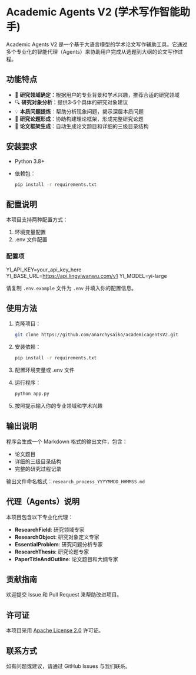 # Academic Agents V2 (学术写作智能助手)

Academic Agents V2 是一个基于大语言模型的学术论文写作辅助工具。它通过多个专业化的智能代理（Agents）来协助用户完成从选题到大纲的论文写作过程。

## 功能特点

- 🎯 **研究领域确定**：根据用户的专业背景和学术兴趣，推荐合适的研究领域
- 🔍 **研究对象分析**：提供3-5个具体的研究对象建议
- 💡 **本质问题提炼**：帮助分析现象问题，揭示深层本质问题
- 📝 **研究论题形成**：协助构建理论框架，形成完整研究论题
- 📑 **论文框架生成**：自动生成论文题目和详细的三级目录结构

## 安装要求

- Python 3.8+
- 依赖包：

  ```bash
  pip install -r requirements.txt
  ```

## 配置说明

本项目支持两种配置方式：

1. 环境变量配置
2. .env 文件配置

### 配置项

YI_API_KEY=your_api_key_here
YI_BASE_URL=<https://api.lingyiwanwu.com/v1>
YI_MODEL=yi-large

请复制 `.env.example` 文件为 `.env` 并填入你的配置信息。

## 使用方法

1. 克隆项目：

   ```bash
   git clone https://github.com/anarchysaiko/academicagentsV2.git
   ```

2. 安装依赖：

   ```bash
   pip install -r requirements.txt
   ```

3. 配置环境变量或 .env 文件

4. 运行程序：

   ```bash
   python app.py
   ```

5. 按照提示输入你的专业领域和学术兴趣

## 输出说明

程序会生成一个 Markdown 格式的输出文件，包含：

- 论文题目
- 详细的三级目录结构
- 完整的研究过程记录

输出文件命名格式：`research_process_YYYYMMDD_HHMMSS.md`

## 代理（Agents）说明

本项目包含以下专业化代理：

- **ResearchField**: 研究领域专家
- **ResearchObject**: 研究对象定义专家
- **EssentialProblem**: 研究问题分析专家
- **ResearchThesis**: 研究论题专家
- **PaperTitleAndOutline**: 论文题目和大纲专家

## 贡献指南

欢迎提交 Issue 和 Pull Request 来帮助改进项目。

## 许可证

本项目采用 [Apache License 2.0](LICENSE) 许可证。

## 联系方式

如有问题或建议，请通过 GitHub Issues 与我们联系。

